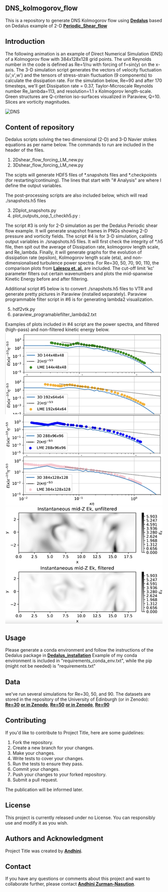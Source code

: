 ## **DNS_kolmogorov_flow**
This is a repository to generate DNS Kolmogorov flow using **[Dedalus](https://dedalus-project.readthedocs.io/en/latest/#)** based on Dedalus example of 2-D **[Periodic_Shear_flow](https://dedalus-project.readthedocs.io/en/latest/pages/examples/ivp_2d_shear_flow.html)**

## **Introduction**
The following animation is an example of Direct Numerical Simulation (DNS) of a Kolmogorov flow with 384x128x128 grid points. The unit Reynolds number in the code is defined as Re=1/nu with forcing of f=sin(y) on the x-axis. The 3-D simulation script generates the vectors of velocity fluctuation (u',v',w') and the tensors of stress-strain fluctuation (9 components) to calculate the dissipation rate. For the simulation below, Re=90 and after 170 timesteps, we'll get Dissipation rate = 0.37, Taylor-Microscale Reynolds number Re_lambda=113, and resolution=1.1 x Kolmogorov length-scale. Green structures are Q-criterion iso-surfaces visualized in Paraview, Q=10. Slices are vorticity magnitudes.

![DNS](./Kolmogorov_flow_384x128x128.gif)

## **Content of repository**

Dedalus scripts solving the two dimensional (2-D) and 3-D Navier stokes equations as per name below. The commands to run are included in the header of the files.

1. 2Dshear_flow_forcing_LM_new.py
2. 3Dshear_flow_forcing_LM_new.py

The scipts will generate HDF5 files of *.snapshots files and *.checkpoints (for restarting/continuing). The lines that start with "# Analysis" are where I define the output variables.

The post-processing scripts are also included below, which will read ./snapshots.h5 files

3. 2Dplot_snapshots.py 
4. plot_outputs_oop_1_checkh5.py :

The script #3 is only for 2-D simulation as per the Dedalus Periodic shear flow example. It will generate snapshot frames in PNGs showing 2-D pressure and vorticity fields.
The script #4 is for 3-D simulation, calling output variables in ./snapshots.h5 files. It will first check the integrity of *.h5 file, then spit out the average of Dissipation rate, kolmogorov length scale, and Re_lambda. Finally, it will generate graphs for the evolution of dissipation rate (epsilon), Kolmogorov length scale (eta), and non-dimensionalised turbulence power spectra. For Re=30, 50, 70, 90, 110, the comparison plots from **[Lalescu et. al.](https://doi.org/10.1103/PhysRevLett.110.084102)** are included. The cut-off limit 'kc' parameter filters out certain wavenumbers and plots the mid-spanwise Kinetic Energy before and after filtering. 

Additional script #5 below is to convert ./snapshots.h5 files to VTR and generate pretty pictures in Paraview (installed separately). Paraview programmable filter script in #6 is for generating lambda2  visualization. 

5. hdf2vtk.py
6. paraview_programablefilter_lambda2.txt

Examples of plots included in #4 script are the power spectra, and filtered (high-pass) and non-filtered kinetic energy below.
<img src="./power_spectra.png" width="500">
<img src="./kinetic_energy.png" width="500">

## **Usage**

Please generate a conda environment and follow the instructions of the Dedalus package in **[Dedalus_installation](https://dedalus-project.readthedocs.io/en/latest/pages/installation.html)**
Example of my conda environment is included in "requirements_conda_env.txt", while the pip (might not be needed) is "requirements.txt"

## **Data**
we've run several simulations for Re=30, 50, and 90. The datasets are stored in the repository of the University of Edinburgh (or in Zenodo):
**[Re=30](https://doi.org/10.7488/ds/7960)** **[or in Zenodo](https://doi.org/10.5281/zenodo.15575430)**,
**[Re=50](https://doi.org/10.7488/ds/7961)** **[or in Zenodo](https://doi.org/10.5281/zenodo.15577806)**,
**[Re=90](https://doi.org/10.7488/ds/7963)**

## **Contributing**

If you'd like to contribute to Project Title, here are some guidelines:

1. Fork the repository.
2. Create a new branch for your changes.
3. Make your changes.
4. Write tests to cover your changes.
5. Run the tests to ensure they pass.
6. Commit your changes.
7. Push your changes to your forked repository.
8. Submit a pull request.

The publication will be informed later.

## **License**

This project is currently released under no License. You can responsibly use and modify it as you wish.  

## **Authors and Acknowledgment**

Project Title was created by **[Andhini](https://github.com/andhini)**.

## **Contact**

If you have any questions or comments about this project and want to collaborate further, please contact **[Andhini Zurman-Nasution](andhininznasution@gmail.com)**.





